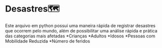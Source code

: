 # Desastres🗺
Este arquivo em python possui uma maneira rápida de registrar desastres que ocorrem pelo mundo, além de possibilitar uma análise
rápida e prática das categorias mais afetadas
*Crianças
*Adultos
*Idosos
*Pessoas com Mobilidade Reduzida
*Número de feridos
